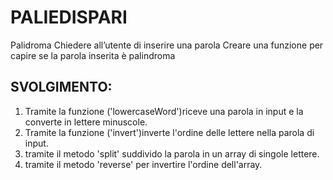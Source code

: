 PALIEDISPARI
===
Palidroma
Chiedere all’utente di inserire una parola
Creare una funzione per capire se la parola inserita è palindroma
## SVOLGIMENTO:
1. Tramite la funzione ('lowercaseWord')riceve una parola in input e la converte in lettere minuscole.
2. Tramite la funzione ('invert')inverte l'ordine delle lettere nella parola di input.
3. tramite il metodo 'split' suddivido la parola in un array di singole lettere.
3. tramite il metodo 'reverse' per invertire l'ordine dell'array.

